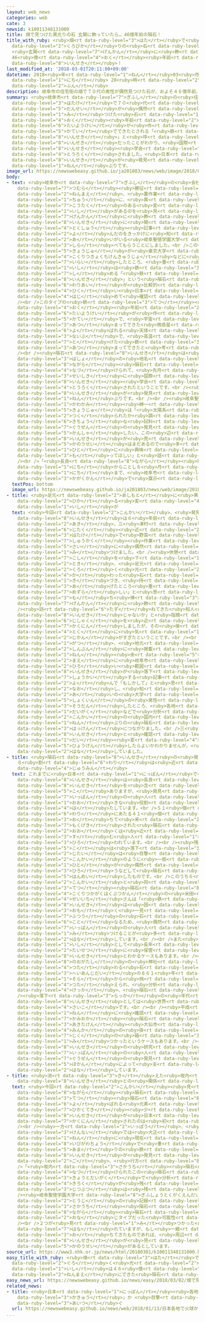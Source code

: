 ```yaml
---
layout: web_news
categories: web
cate: 3
newsid: k10011348131000
title: 畑で見つけた黒光りの石 玄関に飾っていたら… 46億年前の隕石！
title_with_ruby: <ruby>畑<rt data-ruby-level="3">はた</rt></ruby>で<ruby>見<rt data-ruby-level="1">み</rt></ruby>つけた<ruby>黒光<rt
  data-ruby-level="2">くろびか</rt></ruby>りの<ruby>石<rt data-ruby-level="1">いし</rt></ruby>
  <ruby>玄関<rt data-ruby-level="7">げんかん</rt></ruby>に<ruby>飾<rt data-ruby-level="7">かざ</rt></ruby>っていたら…
  46<ruby>億<rt data-ruby-level="4">おく</rt></ruby><ruby>年前<rt data-ruby-level="2">ねんまえ</rt></ruby>の<ruby>隕石<rt
  data-ruby-level="8">いんせき</rt></ruby>！
last_modified_at: '2018-03-01T20:11:00+09:00'
datetime: 2018<ruby>年<rt data-ruby-level="1">ねん</rt></ruby>03<ruby>月<rt data-ruby-level="1">がつ</rt></ruby>01<ruby>日<rt
  data-ruby-level="1">にち</rt></ruby> 20<ruby>時<rt data-ruby-level="2">じ</rt></ruby>11<ruby>分<rt
  data-ruby-level="2">ふん</rt></ruby>
description: 岐阜市の住宅街の畑で７０代の男性が偶然見つけた石が、およそ４６億年前、太陽系が作られる過程でできたとされる「鉄隕石」と呼ばれる隕石だったことがわかり、国際隕石学会に登録されました。日本で隕石が発見されるのは１５年ぶりです。
summary: <ruby>岐阜市<rt data-ruby-level="7">ぎふし</rt></ruby>の<ruby>住宅街<rt data-ruby-level="6">じゅうたくがい</rt></ruby>の<ruby>畑<rt
  data-ruby-level="3">はたけ</rt></ruby>で７０<ruby>代<rt data-ruby-level="3">だい</rt></ruby>の<ruby>男性<rt
  data-ruby-level="5">だんせい</rt></ruby>が<ruby>偶然<rt data-ruby-level="7">ぐうぜん</rt></ruby><ruby>見<rt
  data-ruby-level="1">み</rt></ruby>つけた<ruby>石<rt data-ruby-level="1">いし</rt></ruby>が、およそ４６<ruby>億<rt
  data-ruby-level="4">おく</rt></ruby><ruby>年前<rt data-ruby-level="2">ねんまえ</rt></ruby>、<ruby>太陽系<rt
  data-ruby-level="6">たいようけい</rt></ruby>が<ruby>作<rt data-ruby-level="2">つく</rt></ruby>られる<ruby>過程<rt
  data-ruby-level="5">かてい</rt></ruby>でできたとされる「<ruby>鉄<rt data-ruby-level="3">てつ</rt></ruby><ruby>隕石<rt
  data-ruby-level="8">いんせき</rt></ruby>」と<ruby>呼<rt data-ruby-level="6">よ</rt></ruby>ばれる<ruby>隕石<rt
  data-ruby-level="8">いんせき</rt></ruby>だったことがわかり、<ruby>国際<rt data-ruby-level="5">こくさい</rt></ruby><ruby>隕石<rt
  data-ruby-level="8">いんせき</rt></ruby><ruby>学会<rt data-ruby-level="2">がっかい</rt></ruby>に<ruby>登録<rt
  data-ruby-level="4">とうろく</rt></ruby>されました。<ruby>日本<rt data-ruby-level="1">にっぽん</rt></ruby>で<ruby>隕石<rt
  data-ruby-level="8">いんせき</rt></ruby>が<ruby>発見<rt data-ruby-level="3">はっけん</rt></ruby>されるのは１５<ruby>年<rt
  data-ruby-level="1">ねん</rt></ruby>ぶりです。
image_url: https://newswebeasy.github.io/ja201803/news/web/image/2018/03/01/K10011348131_1803011959_1803012027_01_02.jpg
body:
- text: <ruby>岐阜市<rt data-ruby-level="7">ぎふし</rt></ruby>の<ruby>会社員<rt data-ruby-level="3">かいしゃいん</rt></ruby>、三<ruby>津村<rt
    data-ruby-level="7">つむら</rt></ruby><ruby>勝征<rt data-ruby-level="8">かつゆき</rt></ruby>さん（７４）は６<ruby>年前<rt
    data-ruby-level="2">ねんまえ</rt></ruby>、<ruby>農作業<rt data-ruby-level="3">のうさぎょう</rt></ruby><ruby>中<rt
    data-ruby-level="1">ちゅう</rt></ruby>に、<ruby>黒<rt data-ruby-level="2">くろ</rt></ruby>っぽい、<ruby>光沢<rt
    data-ruby-level="7">こうたく</rt></ruby>のある<ruby>変<rt data-ruby-level="4">か</rt></ruby>わった<ruby>石<rt
    data-ruby-level="1">いし</rt></ruby>があるのを<ruby>見<rt data-ruby-level="1">み</rt></ruby>つけ、<ruby>玄関<rt
    data-ruby-level="7">げんかん</rt></ruby>に<ruby>飾<rt data-ruby-level="7">かざ</rt></ruby>っていましたが、<ruby>隕石<rt
    data-ruby-level="8">いんせき</rt></ruby>に<ruby>関<rt data-ruby-level="4">かん</rt></ruby>する<ruby>特集<rt
    data-ruby-level="4">とくしゅう</rt></ruby><ruby>記事<rt data-ruby-level="3">きじ</rt></ruby>を<ruby>読<rt
    data-ruby-level="2">よ</rt></ruby>んだのをきっかけに<ruby>知<rt data-ruby-level="2">し</rt></ruby>り<ruby>合<rt
    data-ruby-level="2">あ</rt></ruby>いがいる<ruby>岐阜聖徳学園大学<rt data-ruby-level="8">ぎふしょうとくがくえんだいがく</rt></ruby>で<ruby>調<rt
    data-ruby-level="3">しら</rt></ruby>べてもらうことにしました。<br />この<ruby>大学<rt data-ruby-level="1">だいがく</rt></ruby>の<ruby>教授<rt
    data-ruby-level="5">きょうじゅ</rt></ruby>が<ruby>東京大学<rt data-ruby-level="2">とうきょうだいがく</rt></ruby>や<ruby>国立極地研究所<rt
    data-ruby-level="4">こくりつきょくちけんきゅうじょ</rt></ruby>などに<ruby>分析<rt data-ruby-level="7">ぶんせき</rt></ruby>を<ruby>依頼<rt
    data-ruby-level="7">いらい</rt></ruby>したところ、<ruby>重<rt data-ruby-level="3">おも</rt></ruby>さおよそ６.５キロのこの<ruby>石<rt
    data-ruby-level="1">いし</rt></ruby>は<ruby>鉄<rt data-ruby-level="3">てつ</rt></ruby>が９３％を<ruby>占<rt
    data-ruby-level="7">し</rt></ruby>める「<ruby>鉄<rt data-ruby-level="3">てつ</rt></ruby><ruby>隕石<rt
    data-ruby-level="8">いんせき</rt></ruby>」という<ruby>隕石<rt data-ruby-level="8">いんせき</rt></ruby>で、ニッケルの<ruby>割合<rt
    data-ruby-level="6">わりあい</rt></ruby>が<ruby>比較的<rt data-ruby-level="7">ひかくてき</rt></ruby><ruby>低<rt
    data-ruby-level="4">ひく</rt></ruby>い<ruby>日本<rt data-ruby-level="1">にっぽん</rt></ruby>では<ruby>初<rt
    data-ruby-level="4">はじ</rt></ruby>めて<ruby>確認<rt data-ruby-level="7">かくにん</rt></ruby>されたタイプのものだとわかりました。<br
    /><br />このタイプの<ruby>鉄<rt data-ruby-level="3">てつ</rt></ruby><ruby>隕石<rt data-ruby-level="8">いんせき</rt></ruby>は、およそ４６<ruby>億<rt
    data-ruby-level="4">おく</rt></ruby><ruby>年前<rt data-ruby-level="2">ねんまえ</rt></ruby>、<ruby>太陽系<rt
    data-ruby-level="6">たいようけい</rt></ruby>が<ruby>作<rt data-ruby-level="2">つく</rt></ruby>られる<ruby>過程<rt
    data-ruby-level="5">かてい</rt></ruby>で、<ruby>宇宙<rt data-ruby-level="6">うちゅう</rt></ruby>のチリが<ruby>集<rt
    data-ruby-level="3">あつ</rt></ruby>まってできた<ruby>微惑星<rt data-ruby-level="7">びわくせい</rt></ruby>と<ruby>呼<rt
    data-ruby-level="6">よ</rt></ruby>ばれる<ruby>天体<rt data-ruby-level="2">てんたい</rt></ruby>の<ruby>内部<rt
    data-ruby-level="3">ないぶ</rt></ruby>で、<ruby>高温<rt data-ruby-level="3">こうおん</rt></ruby>になって<ruby>溶<rt
    data-ruby-level="7">と</rt></ruby>けた<ruby>鉄<rt data-ruby-level="3">てつ</rt></ruby>が<ruby>集<rt
    data-ruby-level="3">あつ</rt></ruby>まってできたと<ruby>考<rt data-ruby-level="2">かんが</rt></ruby>えられています。<br
    /><br /><ruby>隕石<rt data-ruby-level="8">いんせき</rt></ruby>は<ruby>発見<rt data-ruby-level="3">はっけん</rt></ruby><ruby>場所<rt
    data-ruby-level="3">ばしょ</rt></ruby>の<ruby>地名<rt data-ruby-level="2">ちめい</rt></ruby>にちなみ「<ruby>長良<rt
    data-ruby-level="8">ながら</rt></ruby><ruby>隕石<rt data-ruby-level="8">いんせき</rt></ruby>」と<ruby>名付<rt
    data-ruby-level="4">なづ</rt></ruby>けられて、<ruby>先月<rt data-ruby-level="1">せんげつ</rt></ruby>、<ruby>正式<rt
    data-ruby-level="3">せいしき</rt></ruby>に<ruby>国際<rt data-ruby-level="5">こくさい</rt></ruby><ruby>隕石<rt
    data-ruby-level="8">いんせき</rt></ruby><ruby>学会<rt data-ruby-level="2">がっかい</rt></ruby>に<ruby>登録<rt
    data-ruby-level="4">とうろく</rt></ruby>されたということです。<br /><ruby>日本<rt data-ruby-level="1">にっぽん</rt></ruby>で<ruby>隕石<rt
    data-ruby-level="8">いんせき</rt></ruby>が<ruby>発見<rt data-ruby-level="3">はっけん</rt></ruby>されるのは１５<ruby>年<rt
    data-ruby-level="1">ねん</rt></ruby>ぶりです。<br /><br /><ruby>岐阜聖徳学園大学<rt data-ruby-level="8">ぎふしょうとくがくえんだいがく</rt></ruby>の<ruby>川上<rt
    data-ruby-level="1">かわかみ</rt></ruby><ruby>紳一<rt data-ruby-level="7">しんいち</rt></ruby><ruby>教授<rt
    data-ruby-level="5">きょうじゅ</rt></ruby>は「<ruby>太陽系<rt data-ruby-level="6">たいようけい</rt></ruby>がどのように<ruby>作<rt
    data-ruby-level="2">つく</rt></ruby>られたか<ruby>調<rt data-ruby-level="3">しら</rt></ruby>べるうえで<ruby>貴重<rt
    data-ruby-level="6">きちょう</rt></ruby>な<ruby>試料<rt data-ruby-level="4">しりょう</rt></ruby>だ。<ruby>偶然<rt
    data-ruby-level="7">ぐうぜん</rt></ruby>の<ruby>発見<rt data-ruby-level="3">はっけん</rt></ruby>に<ruby>感謝<rt
    data-ruby-level="5">かんしゃ</rt></ruby>したい。この<ruby>辺<rt data-ruby-level="4">あた</rt></ruby>りで<ruby>隕石<rt
    data-ruby-level="8">いんせき</rt></ruby>が<ruby>見<rt data-ruby-level="1">み</rt></ruby>つかる<ruby>可能性<rt
    data-ruby-level="5">かのうせい</rt></ruby>はまだあるので<ruby>多<rt data-ruby-level="2">おお</rt></ruby>くの<ruby>人<rt
    data-ruby-level="1">ひと</rt></ruby>に<ruby>興味<rt data-ruby-level="5">きょうみ</rt></ruby>を<ruby>持<rt
    data-ruby-level="3">も</rt></ruby>ってほしい」と<ruby>話<rt data-ruby-level="2">はな</rt></ruby>しています。<br
    /><br />「<ruby>長良<rt data-ruby-level="8">ながら</rt></ruby><ruby>隕石<rt data-ruby-level="8">いんせき</rt></ruby>」は２<ruby>日<rt
    data-ruby-level="1">にち</rt></ruby>からことし６<ruby>月<rt data-ruby-level="1">がつ</rt></ruby>３０<ruby>日<rt
    data-ruby-level="1">にち</rt></ruby>まで、<ruby>岐阜市<rt data-ruby-level="7">ぎふし</rt></ruby><ruby>科学館<rt
    data-ruby-level="3">かがくかん</rt></ruby>で<ruby>展示<rt data-ruby-level="6">てんじ</rt></ruby>されます。
  textPos: bottom
  image_url: https://newswebeasy.github.io/ja201803/news/web/image/2018/03/01/K10011348131_1803011959_1803012027_01_03.jpg
- title: <ruby>足元<rt data-ruby-level="2">あしもと</rt></ruby>に<ruby>黒<rt data-ruby-level="2">くろ</rt></ruby>く<ruby>光<rt
    data-ruby-level="2">ひか</rt></ruby>る<ruby>変<rt data-ruby-level="4">か</rt></ruby>わった<ruby>石<rt
    data-ruby-level="1">いし</rt></ruby>が
  text: <ruby>今回<rt data-ruby-level="2">こんかい</rt></ruby>、<ruby>発見<rt data-ruby-level="3">はっけん</rt></ruby>された<ruby>隕石<rt
    data-ruby-level="8">いんせき</rt></ruby>は６<ruby>年前<rt data-ruby-level="2">ねんまえ</rt></ruby>の<ruby>秋<rt
    data-ruby-level="2">あき</rt></ruby>、三<ruby>津村<rt data-ruby-level="7">つむら</rt></ruby>さんが<ruby>自宅<rt
    data-ruby-level="6">じたく</rt></ruby><ruby>近<rt data-ruby-level="2">ちか</rt></ruby>くの<ruby>畑<rt
    data-ruby-level="3">はたけ</rt></ruby>で<ruby>野菜<rt data-ruby-level="4">やさい</rt></ruby>の<ruby>収穫<rt
    data-ruby-level="7">しゅうかく</rt></ruby><ruby>作業<rt data-ruby-level="3">さぎょう</rt></ruby>をしていた<ruby>際<rt
    data-ruby-level="5">さい</rt></ruby>に<ruby>偶然<rt data-ruby-level="7">ぐうぜん</rt></ruby><ruby>見<rt
    data-ruby-level="1">み</rt></ruby>つけました。<br /><ruby>休憩<rt data-ruby-level="7">きゅうけい</rt></ruby>のため<ruby>腰<rt
    data-ruby-level="7">こし</rt></ruby>を<ruby>下<rt data-ruby-level="1">お</rt></ruby>ろそうとした<ruby>時<rt
    data-ruby-level="2">とき</rt></ruby>、<ruby>足元<rt data-ruby-level="2">あしもと</rt></ruby>に<ruby>黒<rt
    data-ruby-level="2">くろ</rt></ruby>く<ruby>光<rt data-ruby-level="2">ひか</rt></ruby>る<ruby>変<rt
    data-ruby-level="4">か</rt></ruby>わった<ruby>石<rt data-ruby-level="1">いし</rt></ruby>があるのに<ruby>気<rt
    data-ruby-level="1">き</rt></ruby>づき、<ruby>持<rt data-ruby-level="3">も</rt></ruby>ち<ruby>上<rt
    data-ruby-level="3">あ</rt></ruby>げたところ<ruby>重<rt data-ruby-level="3">おも</rt></ruby>かったため、「<ruby>珍<rt
    data-ruby-level="7">めずら</rt></ruby>しい」と<ruby>思<rt data-ruby-level="2">おも</rt></ruby>って<ruby>持<rt
    data-ruby-level="3">も</rt></ruby>ち<ruby>帰<rt data-ruby-level="3">かえ</rt></ruby>り、<ruby>玄関<rt
    data-ruby-level="7">げんかん</rt></ruby>に<ruby>飾<rt data-ruby-level="7">かざ</rt></ruby>ったということです。<br
    /><ruby>訪<rt data-ruby-level="6">たず</rt></ruby>ねてきた<ruby>知人<rt data-ruby-level="2">ちじん</rt></ruby>に「<ruby>隕石<rt
    data-ruby-level="8">いんせき</rt></ruby>じゃないか」と<ruby>指摘<rt data-ruby-level="7">してき</rt></ruby>され、<ruby>磁石<rt
    data-ruby-level="6">じしゃく</rt></ruby>を<ruby>近<rt data-ruby-level="2">ちか</rt></ruby>づけてくっつくことも<ruby>確認<rt
    data-ruby-level="7">かくにん</rt></ruby>しましたが、その<ruby>後<rt data-ruby-level="2">ご</rt></ruby>は<ruby>特<rt
    data-ruby-level="4">とく</rt></ruby>に<ruby>気<rt data-ruby-level="1">き</rt></ruby>にかけることもなく<ruby>時間<rt
    data-ruby-level="2">じかん</rt></ruby>がすぎたということです。<br /><br />そして<ruby>去年<rt data-ruby-level="3">きょねん</rt></ruby>６<ruby>月<rt
    data-ruby-level="1">がつ</rt></ruby>、<ruby>地元<rt data-ruby-level="2">じもと</rt></ruby>の<ruby>新聞<rt
    data-ruby-level="2">しんぶん</rt></ruby>に<ruby>掲載<rt data-ruby-level="7">けいさい</rt></ruby>された、１００<ruby>年<rt
    data-ruby-level="1">ねん</rt></ruby><ruby>余<rt data-ruby-level="5">あま</rt></ruby>り<ruby>前<rt
    data-ruby-level="2">まえ</rt></ruby>に<ruby>岐阜市<rt data-ruby-level="7">ぎふし</rt></ruby>などの<ruby>広<rt
    data-ruby-level="2">ひろ</rt></ruby>い<ruby>範囲<rt data-ruby-level="7">はんい</rt></ruby>で<ruby>隕石<rt
    data-ruby-level="8">いんせき</rt></ruby>が<ruby>落下<rt data-ruby-level="3">らっか</rt></ruby>したことを<ruby>紹介<rt
    data-ruby-level="7">しょうかい</rt></ruby>する<ruby>記事<rt data-ruby-level="3">きじ</rt></ruby>を<ruby>読<rt
    data-ruby-level="2">よ</rt></ruby>んで「もしかして」と<ruby>思<rt data-ruby-level="2">おも</rt></ruby>い<ruby>直<rt
    data-ruby-level="2">なお</rt></ruby>し、<ruby>知<rt data-ruby-level="2">し</rt></ruby>り<ruby>合<rt
    data-ruby-level="2">あ</rt></ruby>いの<ruby>大学<rt data-ruby-level="1">だいがく</rt></ruby><ruby>職員<rt
    data-ruby-level="5">しょくいん</rt></ruby>の<ruby>男性<rt data-ruby-level="5">だんせい</rt></ruby>に<ruby>相談<rt
    data-ruby-level="3">そうだん</rt></ruby>したところ、<ruby>各地<rt data-ruby-level="4">かくち</rt></ruby>の<ruby>大学<rt
    data-ruby-level="1">だいがく</rt></ruby>などで<ruby>分析<rt data-ruby-level="7">ぶんせき</rt></ruby>してもらえることになり、<ruby>今回<rt
    data-ruby-level="2">こんかい</rt></ruby>の<ruby>国内<rt data-ruby-level="2">こくない</rt></ruby>では１５<ruby>年<rt
    data-ruby-level="1">ねん</rt></ruby>ぶりの<ruby>隕石<rt data-ruby-level="8">いんせき</rt></ruby>の<ruby>発見<rt
    data-ruby-level="3">はっけん</rt></ruby>につながりました。<br />三<ruby>津村<rt data-ruby-level="7">つむら</rt></ruby>さんは「<ruby>隕石<rt
    data-ruby-level="8">いんせき</rt></ruby>と<ruby>確認<rt data-ruby-level="7">かくにん</rt></ruby>されてうれしいです。<ruby>大<rt
    data-ruby-level="1">だい</rt></ruby><ruby>変<rt data-ruby-level="4">へん</rt></ruby>なことで、どう<ruby>表現<rt
    data-ruby-level="5">ひょうげん</rt></ruby>したらよいかわかりませんが、<ruby>光栄<rt data-ruby-level="4">こうえい</rt></ruby>なことです」と<ruby>話<rt
    data-ruby-level="2">はな</rt></ruby>していました。
- title: <ruby>隕石<rt data-ruby-level="8">いんせき</rt></ruby>の<ruby>発見<rt data-ruby-level="3">はっけん</rt></ruby>
    ８<ruby>割<rt data-ruby-level="6">わり</rt></ruby>は<ruby>近<rt data-ruby-level="2">ちか</rt></ruby>くの<ruby>住民<rt
    data-ruby-level="4">じゅうみん</rt></ruby>
  text: これまでに<ruby>日本<rt data-ruby-level="1">にっぽん</rt></ruby>で<ruby>見<rt data-ruby-level="1">み</rt></ruby>つかった<ruby>隕石<rt
    data-ruby-level="8">いんせき</rt></ruby>は<ruby>長良<rt data-ruby-level="8">ながら</rt></ruby><ruby>隕石<rt
    data-ruby-level="8">いんせき</rt></ruby>を<ruby>含<rt data-ruby-level="7">ふく</rt></ruby>めて５１<ruby>個<rt
    data-ruby-level="5">こ</rt></ruby>ありますが、<ruby>発見<rt data-ruby-level="3">はっけん</rt></ruby>には<ruby>一般<rt
    data-ruby-level="7">いっぱん</rt></ruby>の<ruby>人<rt data-ruby-level="1">ひと</rt></ruby>が<ruby>大<rt
    data-ruby-level="1">おお</rt></ruby>きな<ruby>役割<rt data-ruby-level="6">やくわり</rt></ruby>を<ruby>果<rt
    data-ruby-level="4">は</rt></ruby>たしています。<br />５１<ruby>個<rt data-ruby-level="5">こ</rt></ruby>のうち８<ruby>割<rt
    data-ruby-level="6">わり</rt></ruby>にあたる４１<ruby>個<rt data-ruby-level="5">こ</rt></ruby>は<ruby>落<rt
    data-ruby-level="3">お</rt></ruby>ちて<ruby>来<rt data-ruby-level="2">く</rt></ruby>るのが<ruby>目撃<rt
    data-ruby-level="7">もくげき</rt></ruby>された<ruby>隕石<rt data-ruby-level="8">いんせき</rt></ruby>で、<ruby>多<rt
    data-ruby-level="2">おお</rt></ruby>くは<ruby>近<rt data-ruby-level="2">ちか</rt></ruby>くに<ruby>住<rt
    data-ruby-level="3">す</rt></ruby>む<ruby>人<rt data-ruby-level="1">ひと</rt></ruby>などに<ruby>拾<rt
    data-ruby-level="3">ひろ</rt></ruby>われています。<br /><br /><ruby>残<rt data-ruby-level="4">のこ</rt></ruby>り１０<ruby>個<rt
    data-ruby-level="5">こ</rt></ruby>は<ruby>落下<rt data-ruby-level="3">らっか</rt></ruby><ruby>自体<rt
    data-ruby-level="2">じたい</rt></ruby>は<ruby>目撃<rt data-ruby-level="7">もくげき</rt></ruby>されず、いずれも<ruby>今回<rt
    data-ruby-level="2">こんかい</rt></ruby>のように<ruby>一般<rt data-ruby-level="7">いっぱん</rt></ruby>の<ruby>人<rt
    data-ruby-level="1">ひと</rt></ruby>が<ruby>偶然<rt data-ruby-level="7">ぐうぜん</rt></ruby><ruby>拾<rt
    data-ruby-level="3">ひろ</rt></ruby>うなどして<ruby>隕石<rt data-ruby-level="8">いんせき</rt></ruby>と<ruby>判明<rt
    data-ruby-level="5">はんめい</rt></ruby>したものです。<br />このうち６<ruby>個<rt data-ruby-level="5">こ</rt></ruby>は<ruby>今回<rt
    data-ruby-level="2">こんかい</rt></ruby>と<ruby>同<rt data-ruby-level="2">おな</rt></ruby>じ<ruby>鉄<rt
    data-ruby-level="3">てつ</rt></ruby><ruby>隕石<rt data-ruby-level="8">いんせき</rt></ruby>で、<ruby>国立科学博物館<rt
    data-ruby-level="4">こくりつかがくはくぶつかん</rt></ruby>の<ruby>米田<rt data-ruby-level="8">よねだ</rt></ruby><ruby>成一<rt
    data-ruby-level="4">せいいち</rt></ruby>さんは「<ruby>鉄<rt data-ruby-level="3">てつ</rt></ruby><ruby>隕石<rt
    data-ruby-level="8">いんせき</rt></ruby>は<ruby>固<rt data-ruby-level="4">かた</rt></ruby>くて<ruby>重<rt
    data-ruby-level="3">おも</rt></ruby>く<ruby>一見<rt data-ruby-level="1">いっけん</rt></ruby>して<ruby>普通<rt
    data-ruby-level="7">ふつう</rt></ruby>の<ruby>石<rt data-ruby-level="1">いし</rt></ruby>とは<ruby>異<rt
    data-ruby-level="6">こと</rt></ruby>なるため、<ruby>偶然<rt data-ruby-level="7">ぐうぜん</rt></ruby>、<ruby>一般<rt
    data-ruby-level="7">いっぱん</rt></ruby>の<ruby>人<rt data-ruby-level="1">ひと</rt></ruby>が<ruby>見<rt
    data-ruby-level="1">み</rt></ruby>つけることが<ruby>多<rt data-ruby-level="2">おお</rt></ruby>いのではないか」と<ruby>話<rt
    data-ruby-level="2">はな</rt></ruby>しています。<br /><br />また<ruby>珍<rt data-ruby-level="7">めずら</rt></ruby>しい<ruby>石<rt
    data-ruby-level="1">いし</rt></ruby>として<ruby>長年<rt data-ruby-level="2">ながねん</rt></ruby><ruby>大切<rt
    data-ruby-level="2">たいせつ</rt></ruby>に<ruby>保管<rt data-ruby-level="5">ほかん</rt></ruby>されのちに<ruby>隕石<rt
    data-ruby-level="8">いんせき</rt></ruby>とわかるケースもあります。<br /><ruby>福岡県<rt data-ruby-level="7">ふくおかけん</rt></ruby><ruby>直方市<rt
    data-ruby-level="8">のおがたし</rt></ruby>の<ruby>神社<rt data-ruby-level="3">じんじゃ</rt></ruby>に<ruby>伝<rt
    data-ruby-level="4">つた</rt></ruby>わる<ruby>石<rt data-ruby-level="1">いし</rt></ruby>は、<ruby>平安時代<rt
    data-ruby-level="3">へいあんじだい</rt></ruby>の８６１<ruby>年<rt data-ruby-level="1">ねん</rt></ruby>に<ruby>空<rt
    data-ruby-level="1">そら</rt></ruby>から<ruby>飛<rt data-ruby-level="4">と</rt></ruby>んできたと<ruby>伝<rt
    data-ruby-level="4">つた</rt></ruby>えられ、<ruby>分析<rt data-ruby-level="7">ぶんせき</rt></ruby>の<ruby>結果<rt
    data-ruby-level="4">けっか</rt></ruby>、<ruby>隕石<rt data-ruby-level="8">いんせき</rt></ruby>とわかりました。<br
    /><ruby>落下<rt data-ruby-level="3">らっか</rt></ruby>の<ruby>年代<rt data-ruby-level="3">ねんだい</rt></ruby>がわかっている<ruby>隕石<rt
    data-ruby-level="8">いんせき</rt></ruby>としては<ruby>世界<rt data-ruby-level="3">せかい</rt></ruby><ruby>最古<rt
    data-ruby-level="4">さいこ</rt></ruby>です。<br /><br /><ruby>平成<rt data-ruby-level="4">へいせい</rt></ruby>１４<ruby>年<rt
    data-ruby-level="1">ねん</rt></ruby>に<ruby>確認<rt data-ruby-level="7">かくにん</rt></ruby>された「<ruby>神岡<rt
    data-ruby-level="7">かみおか</rt></ruby><ruby>隕石<rt data-ruby-level="8">いんせき</rt></ruby>」のように<ruby>秋田県<rt
    data-ruby-level="3">あきたけん</rt></ruby><ruby>大仙市<rt data-ruby-level="7">だいせんし</rt></ruby>の<ruby>民家<rt
    data-ruby-level="4">みんか</rt></ruby>の<ruby>掛<rt data-ruby-level="7">か</rt></ruby>け<ruby>軸<rt
    data-ruby-level="7">じく</rt></ruby>の<ruby>箱<rt data-ruby-level="3">はこ</rt></ruby>のなかから<ruby>見<rt
    data-ruby-level="1">み</rt></ruby>つかったというケースもあります。<br /><br /><ruby>米田<rt data-ruby-level="8">よねだ</rt></ruby>さんは「<ruby>隕石<rt
    data-ruby-level="8">いんせき</rt></ruby>の<ruby>研究<rt data-ruby-level="3">けんきゅう</rt></ruby>はこうした<ruby>一般<rt
    data-ruby-level="7">いっぱん</rt></ruby>の<ruby>人<rt data-ruby-level="1">ひと</rt></ruby>たちによる<ruby>偶然<rt
    data-ruby-level="7">ぐうぜん</rt></ruby>の<ruby>発見<rt data-ruby-level="3">はっけん</rt></ruby>や<ruby>保管<rt
    data-ruby-level="5">ほかん</rt></ruby>によって<ruby>支<rt data-ruby-level="5">ささ</rt></ruby>えられている」と<ruby>話<rt
    data-ruby-level="2">はな</rt></ruby>しています。
- title: <ruby>消<rt data-ruby-level="3">き</rt></ruby>えた<ruby>坂内<rt data-ruby-level="3">さかうち</rt></ruby><ruby>隕石<rt
    data-ruby-level="8">いんせき</rt></ruby>との<ruby>関係<rt data-ruby-level="4">かんけい</rt></ruby>は
  text: <ruby>今回<rt data-ruby-level="2">こんかい</rt></ruby><ruby>見<rt data-ruby-level="1">み</rt></ruby>つかった<ruby>長良<rt
    data-ruby-level="8">ながら</rt></ruby><ruby>隕石<rt data-ruby-level="8">いんせき</rt></ruby>は、<ruby>鉄<rt
    data-ruby-level="3">てつ</rt></ruby><ruby>隕石<rt data-ruby-level="8">いんせき</rt></ruby>のうちニッケルと<ruby>呼<rt
    data-ruby-level="6">よ</rt></ruby>ばれる<ruby>元素<rt data-ruby-level="5">げんそ</rt></ruby>が<ruby>比較的<rt
    data-ruby-level="7">ひかくてき</rt></ruby><ruby>少<rt data-ruby-level="2">すく</rt></ruby>ないタイプで、このタイプの<ruby>隕石<rt
    data-ruby-level="8">いんせき</rt></ruby>が<ruby>日本<rt data-ruby-level="1">にっぽん</rt></ruby>で<ruby>確認<rt
    data-ruby-level="7">かくにん</rt></ruby>されたのは<ruby>初<rt data-ruby-level="4">はじ</rt></ruby>めてです。<br
    /><br /><ruby>一方<rt data-ruby-level="2">いっぽう</rt></ruby>、<ruby>岐阜<rt data-ruby-level="7">ぎふ</rt></ruby><ruby>県内<rt
    data-ruby-level="3">けんない</rt></ruby>では<ruby>大正<rt data-ruby-level="1">たいしょう</rt></ruby>２<ruby>年<rt
    data-ruby-level="1">ねん</rt></ruby>に<ruby>現在<rt data-ruby-level="5">げんざい</rt></ruby>の<ruby>揖斐川町<rt
    data-ruby-level="8">いびがわちょう</rt></ruby>で<ruby>重<rt data-ruby-level="3">おも</rt></ruby>さ４キロ<ruby>余<rt
    data-ruby-level="5">あま</rt></ruby>りの<ruby>鉄<rt data-ruby-level="3">てつ</rt></ruby><ruby>隕石<rt
    data-ruby-level="8">いんせき</rt></ruby>が<ruby>発見<rt data-ruby-level="3">はっけん</rt></ruby>されましたが、その<ruby>後<rt
    data-ruby-level="2">ご</rt></ruby>、<ruby>行方<rt data-ruby-level="8">ゆくえ</rt></ruby>がわからなくなっています。<br
    />「<ruby>坂内<rt data-ruby-level="3">さかうち</rt></ruby><ruby>隕石<rt data-ruby-level="8">いんせき</rt></ruby>」と<ruby>名付<rt
    data-ruby-level="4">なづ</rt></ruby>けられたこの<ruby>隕石<rt data-ruby-level="8">いんせき</rt></ruby>は、<ruby>京都大学<rt
    data-ruby-level="3">きょうとだいがく</rt></ruby>で<ruby>分析<rt data-ruby-level="7">ぶんせき</rt></ruby>された<ruby>記録<rt
    data-ruby-level="4">きろく</rt></ruby>が<ruby>残<rt data-ruby-level="4">のこ</rt></ruby>っているものの<ruby>実物<rt
    data-ruby-level="3">じつぶつ</rt></ruby>は<ruby>残<rt data-ruby-level="4">のこ</rt></ruby>されていないのです。<br
    /><ruby>岐阜聖徳学園大学<rt data-ruby-level="8">ぎふしょうとくがくえんだいがく</rt></ruby>などのグループによりますと、<ruby>当時<rt
    data-ruby-level="2">とうじ</rt></ruby>の<ruby>記録<rt data-ruby-level="4">きろく</rt></ruby>からこの<ruby>坂内<rt
    data-ruby-level="3">さかうち</rt></ruby><ruby>隕石<rt data-ruby-level="8">いんせき</rt></ruby>が<ruby>長良<rt
    data-ruby-level="8">ながら</rt></ruby><ruby>隕石<rt data-ruby-level="8">いんせき</rt></ruby>と<ruby>同<rt
    data-ruby-level="2">おな</rt></ruby>じタイプだった<ruby>可能性<rt data-ruby-level="5">かのうせい</rt></ruby>があるということです。<br
    /><br />２つが<ruby>見<rt data-ruby-level="1">み</rt></ruby>つかった<ruby>場所<rt data-ruby-level="3">ばしょ</rt></ruby>はおよそ４０キロ<ruby>離<rt
    data-ruby-level="7">はな</rt></ruby>れていますが、もし<ruby>一緒<rt data-ruby-level="7">いっしょ</rt></ruby>に<ruby>落<rt
    data-ruby-level="3">お</rt></ruby>ちてきたものであれば、<ruby>周辺<rt data-ruby-level="4">しゅうへん</rt></ruby>ではほかにも<ruby>隕石<rt
    data-ruby-level="8">いんせき</rt></ruby>が<ruby>見<rt data-ruby-level="1">み</rt></ruby>つかる<ruby>可能性<rt
    data-ruby-level="5">かのうせい</rt></ruby>があるとしています。
source_url: https://www3.nhk.or.jp/news/html/20180301/k10011348131000.html
easy_title_with_ruby: <ruby>畑<rt data-ruby-level="3">はた</rt></ruby>で<ruby>見<rt data-ruby-level="1">み</rt></ruby>つけた<ruby>黒<rt
  data-ruby-level="2">ぐろ</rt></ruby>く<ruby>光<rt data-ruby-level="2">ひか</rt></ruby>る<ruby>石<rt
  data-ruby-level="1">いし</rt></ruby>は４６<ruby>億<rt data-ruby-level="4">おく</rt></ruby><ruby>年前<rt
  data-ruby-level="2">ねんまえ</rt></ruby>にできた<ruby>隕石<rt data-ruby-level="8">いんせき</rt></ruby>
easy_news_url: https://newswebeasy.github.io/news/easy/2018/03/02/畑で見つけた黒く光る石は46億年前にできた隕石
related_news:
- title: <ruby>日本<rt data-ruby-level="1">にっぽん</rt></ruby><ruby>各地<rt data-ruby-level="4">かくち</rt></ruby>で「<ruby>火球<rt
    data-ruby-level="3">かきゅう</rt></ruby>」か <ruby>目撃<rt data-ruby-level="7">もくげき</rt></ruby><ruby>相次<rt
    data-ruby-level="3">あいつ</rt></ruby>ぐ
  url: https://newswebeasy.github.io/news/web/2018/01/13/日本各地で火球か-目撃相次ぐ
...
```

